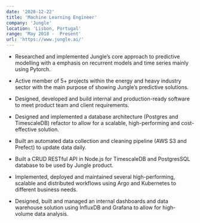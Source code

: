 ```yaml
---
date: '2020-12-22'
title: 'Machine Learning Engineer'
company: 'Jungle'
location: 'Lisbon, Portugal'
range: 'May 2018 -  Present'
url: 'https://www.jungle.ai/'
---
```


- Researched and implemented Jungle’s core approach to predictive modelling with a emphasis on recurrent models and time series mainly using Pytorch.

- Active member of 5+ projects within the energy and heavy industry sector with the main purpose of showing Jungle’s predictive solutions.

- Designed, developed and build internal and production-ready software to meet product team and client requirements.

- Designed and implemented a database architecture (Postgres and TimescaleDB) refactor to allow for a scalable, high-performing and
  cost-effective solution.

- Built an automated data collection and cleaning pipeline (AWS S3 and Prefect) to update data daily. 

- Built a CRUD RESTful API in Node.js for TimescaleDB and PostgresSQL database to be used by Jungle product.

- Implemented, deployed and maintained several high-performing, scalable and distributed workflows using Argo and Kubernetes to
  different business needs.

- Designed, built and managed an internal dashboards and data warehouse solution using InfluxDB and Grafana to allow for high-
  volume data analysis.
